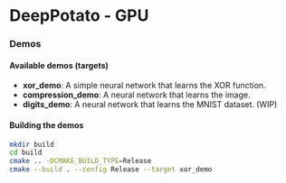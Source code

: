 # DeepPotato - GPU

### Demos
#### Available demos (targets)
- **xor_demo**: A simple neural network that learns the XOR function.
- **compression_demo**: A neural network that learns the image.
- **digits_demo**: A neural network that learns the MNIST dataset. (WIP)

#### Building the demos
```bash
mkdir build
cd build
cmake .. -DCMAKE_BUILD_TYPE=Release
cmake --build . --config Release --target xor_demo
```
